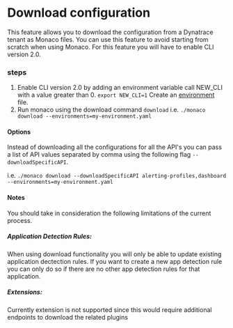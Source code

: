 # Download configuration

This feature allows you to download the configuration from a Dynatrace tenant as Monaco files. You can use this feature to avoid starting from scratch when using Monaco. For this feature you will have to enable CLI version 2.0.

### steps
1. Enable CLI version 2.0 by adding an environment variable call NEW_CLI with a value greater than 0.
``export NEW_CLI=1``
Create an [environment](https://github.com/dynatrace-oss/dynatrace-monitoring-as-code#environments-file) file. 
2. Run monaco using the download command ``download``
i.e. ``./monaco download --environments=my-environment.yaml ``

#### Options
Instead of downloading all the configurations for all the API's you can pass a list of API values separated by comma using the following flag ``--downloadSpecificAPI``.

i.e. ``./monaco download --downloadSpecificAPI alerting-profiles,dashboard --environments=my-environment.yaml ``


#### Notes
You should take in consideration the following limitations of the current process.
##### Application Detection Rules:
When using download functionality you will only be able to update existing application dectection rules. If you want to create a new app detection rule you can only do so if there are no other app detection rules for that application.



##### Extensions:
Currently extension is not supported since this would require additional endpoints to download the related plugins